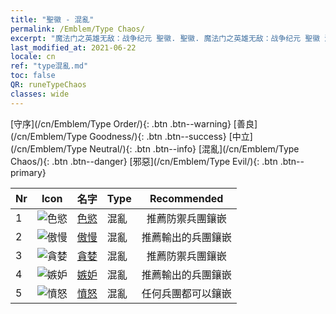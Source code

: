 ```yaml
---
title: "聖徽 - 混亂"
permalink: /Emblem/Type Chaos/
excerpt: "魔法门之英雄无敌：战争纪元 聖徽. 聖徽. 魔法门之英雄无敌：战争纪元 聖徽 混亂. 魔法门之英雄无敌：战争纪元 混亂"
last_modified_at: 2021-06-22
locale: cn
ref: "type混亂.md"
toc: false
QR: runeTypeChaos
classes: wide
---
```


  [守序](/cn/Emblem/Type Order/){: .btn .btn--warning}   [善良](/cn/Emblem/Type Goodness/){: .btn .btn--success}   [中立](/cn/Emblem/Type Neutral/){: .btn .btn--info}   [混亂](/cn/Emblem/Type Chaos/){: .btn .btn--danger}   [邪惡](/cn/Emblem/Type Evil/){: .btn .btn--primary} 

  |  Nr  | Icon |             名字            |    Type    |   Recommended   |
  |:-----|:--:|:----------------------------|:-----------|:---------------:|
  | 1 | ![色慾](/images/r/rune_icon_405.png) | [色慾](/cn/Emblem/Lust/) | 混亂 | 推薦防禦兵團鑲嵌 | 
  | 2 | ![傲慢](/images/r/rune_icon_402.png) | [傲慢](/cn/Emblem/Arrogance/) | 混亂 | 推薦輸出的兵團鑲嵌 | 
  | 3 | ![貪婪](/images/r/rune_icon_404.png) | [貪婪](/cn/Emblem/Greed/) | 混亂 | 推薦防禦兵團鑲嵌 | 
  | 4 | ![嫉妒](/images/r/rune_icon_401.png) | [嫉妒](/cn/Emblem/Jealousy/) | 混亂 | 推薦輸出的兵團鑲嵌 | 
  | 5 | ![憤怒](/images/r/rune_icon_403.png) | [憤怒](/cn/Emblem/Anger/) | 混亂 | 任何兵團都可以鑲嵌 | 

